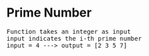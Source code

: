 # Prime Number

<pre>
Function takes an integer as input
input indicates the i-th prime number
input = 4 ---> output = [2 3 5 7]
</pre>
